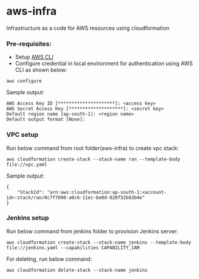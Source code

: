 # aws-infra
Infrastructure as a code for AWS resources using cloudformation

### Pre-requisites:
* Setup [AWS CLI](https://docs.aws.amazon.com/cli/latest/userguide/cli-chap-configure.html) 
* Configure credential in local environment for authentication using AWS CLI as shown below: 
```
aws configure
```
Sample output:
```
AWS Access Key ID [*********************]: <access key>
AWS Secret Access Key [********************]: <secret key>
Default region name [ap-south-1]: <region name>
Default output format [None]:
```

### VPC setup
Run below command from root folder(aws-infra) to create vpc stack:
```
aws cloudformation create-stack --stack-name ran --template-body file://vpc.yaml
```
Sample output:
```
{
    "StackId": "arn:aws:cloudformation:ap-south-1:<account-id>:stack/ran/0c7f7090-a0c6-11ec-be0d-028f52b83b4e"
} 
```

### Jenkins setup
Run below command from jenkins folder to provision Jenkins server:
```
aws cloudformation create-stack --stack-name jenkins --template-body file://jenkins.yaml --capabilities CAPABILITY_IAM
```

For deleting, run below command:
```
aws cloudformation delete-stack --stack-name jenkins
```
